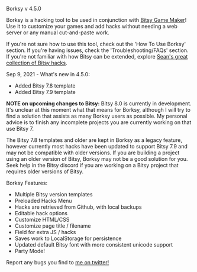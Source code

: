 Borksy v 4.5.0

Borksy is a hacking tool to be used in conjunction with [Bitsy Game Maker](https://ledoux.itch.io/bitsy)! Use it to customize your games and add hacks without needing a web server or any manual cut-and-paste work.

If you're not sure how to use this tool, check out the 'How To Use Borksy' section. If you're having issues, check the 'Troubleshooting/FAQs' section. If you're not familiar with how Bitsy can be extended, explore [Sean's great collection of Bitsy hacks](https://github.com/seleb/bitsy-hacks/).

Sep 9, 2021 - What's new in 4.5.0:
* Added Bitsy 7.8 template
* Added Bitsy 7.9 template

**NOTE on upcoming changes to Bitsy:** Bitsy 8.0 is currently in development. It's unclear at this moment what that means for Borksy, although I will try to find a solution that assists as many Borksy users as possible. My personal advice is to finish any incomplete projects you are currently working on that use Bitsy 7.

The Bitsy 7.8 templates and older are kept in Borksy as a legacy feature, however currently most hacks have been updated to support Bitsy 7.9 and may not be compatible with older versions. If you are building a project using an older version of Bitsy, Borksy may not be a good solution for you. Seek help in the Bitsy discord if you are working on a Bitsy project that requires older versions of Bitsy.

Borksy Features:
* Multiple Bitsy version templates
* Preloaded Hacks Menu
* Hacks are retrieved from Github, with local backups
* Editable hack options
* Customize HTML/CSS
* Customize page title / filename
* Field for extra JS / hacks
* Saves work to LocalStorage for persistence
* Updated default Bitsy font with more consistent unicode support
* Party Mode!

Report any bugs you find to [me on twitter!](https://twitter.com/AYolland)
